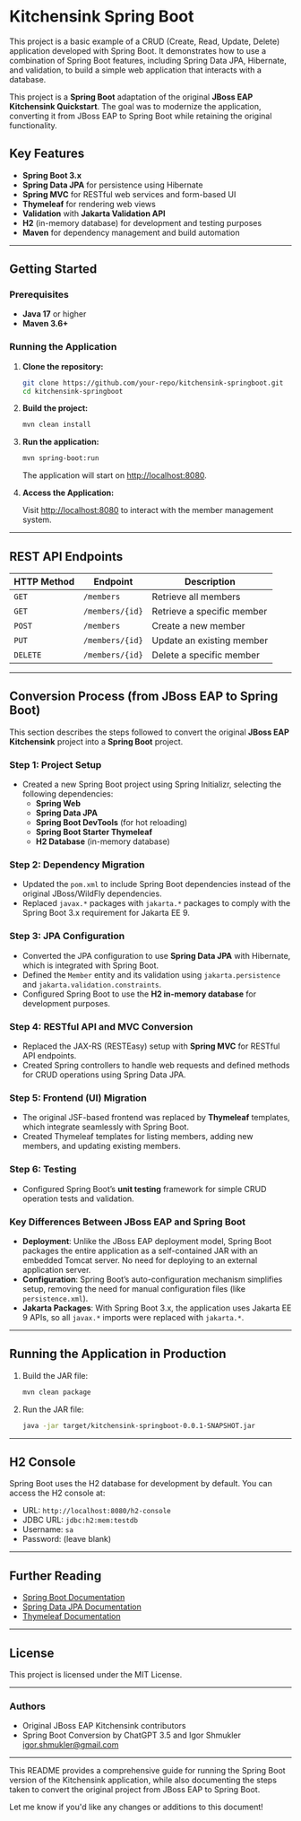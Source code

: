 # Kitchensink Spring Boot

This project is a basic example of a CRUD (Create, Read, Update, Delete) application developed with Spring Boot. It demonstrates how to use a combination of Spring Boot features, including Spring Data JPA, Hibernate, and validation, to build a simple web application that interacts with a database.

This project is a **Spring Boot** adaptation of the original **JBoss EAP Kitchensink Quickstart**. The goal was to modernize the application, converting it from JBoss EAP to Spring Boot while retaining the original functionality.

## Key Features

- **Spring Boot 3.x**
- **Spring Data JPA** for persistence using Hibernate
- **Spring MVC** for RESTful web services and form-based UI
- **Thymeleaf** for rendering web views
- **Validation** with **Jakarta Validation API**
- **H2** (in-memory database) for development and testing purposes
- **Maven** for dependency management and build automation

---

## Getting Started

### Prerequisites

- **Java 17** or higher
- **Maven 3.6+**

### Running the Application

1. **Clone the repository:**

   ```bash
   git clone https://github.com/your-repo/kitchensink-springboot.git
   cd kitchensink-springboot
   ```

2. **Build the project:**

   ```bash
   mvn clean install
   ```

3. **Run the application:**

   ```bash
   mvn spring-boot:run
   ```

   The application will start on [http://localhost:8080](http://localhost:8080).

4. **Access the Application:**

   Visit [http://localhost:8080](http://localhost:8080) to interact with the member management system.

---

## REST API Endpoints

| HTTP Method | Endpoint        | Description                  |
|-------------|-----------------|------------------------------|
| `GET`       | `/members`      | Retrieve all members          |
| `GET`       | `/members/{id}` | Retrieve a specific member    |
| `POST`      | `/members`      | Create a new member           |
| `PUT`       | `/members/{id}` | Update an existing member     |
| `DELETE`    | `/members/{id}` | Delete a specific member      |

---

## Conversion Process (from JBoss EAP to Spring Boot)

This section describes the steps followed to convert the original **JBoss EAP Kitchensink** project into a **Spring Boot** project.

### Step 1: Project Setup

- Created a new Spring Boot project using Spring Initializr, selecting the following dependencies:
  - **Spring Web**
  - **Spring Data JPA**
  - **Spring Boot DevTools** (for hot reloading)
  - **Spring Boot Starter Thymeleaf**
  - **H2 Database** (in-memory database)

### Step 2: Dependency Migration

- Updated the `pom.xml` to include Spring Boot dependencies instead of the original JBoss/WildFly dependencies.
- Replaced `javax.*` packages with `jakarta.*` packages to comply with the Spring Boot 3.x requirement for Jakarta EE 9.

### Step 3: JPA Configuration

- Converted the JPA configuration to use **Spring Data JPA** with Hibernate, which is integrated with Spring Boot.
- Defined the `Member` entity and its validation using `jakarta.persistence` and `jakarta.validation.constraints`.
- Configured Spring Boot to use the **H2 in-memory database** for development purposes.

### Step 4: RESTful API and MVC Conversion

- Replaced the JAX-RS (RESTEasy) setup with **Spring MVC** for RESTful API endpoints.
- Created Spring controllers to handle web requests and defined methods for CRUD operations using Spring Data JPA.

### Step 5: Frontend (UI) Migration

- The original JSF-based frontend was replaced by **Thymeleaf** templates, which integrate seamlessly with Spring Boot.
- Created Thymeleaf templates for listing members, adding new members, and updating existing members.

### Step 6: Testing

- Configured Spring Boot’s **unit testing** framework for simple CRUD operation tests and validation.

### Key Differences Between JBoss EAP and Spring Boot

- **Deployment**: Unlike the JBoss EAP deployment model, Spring Boot packages the entire application as a self-contained JAR with an embedded Tomcat server. No need for deploying to an external application server.
- **Configuration**: Spring Boot’s auto-configuration mechanism simplifies setup, removing the need for manual configuration files (like `persistence.xml`).
- **Jakarta Packages**: With Spring Boot 3.x, the application uses Jakarta EE 9 APIs, so all `javax.*` imports were replaced with `jakarta.*`.

---

## Running the Application in Production

1. Build the JAR file:

   ```bash
   mvn clean package
   ```

2. Run the JAR file:

   ```bash
   java -jar target/kitchensink-springboot-0.0.1-SNAPSHOT.jar
   ```

---

## H2 Console

Spring Boot uses the H2 database for development by default. You can access the H2 console at:

- URL: `http://localhost:8080/h2-console`
- JDBC URL: `jdbc:h2:mem:testdb`
- Username: `sa`
- Password: (leave blank)

---

## Further Reading

- [Spring Boot Documentation](https://docs.spring.io/spring-boot/docs/current/reference/htmlsingle/)
- [Spring Data JPA Documentation](https://docs.spring.io/spring-data/jpa/docs/current/reference/html/)
- [Thymeleaf Documentation](https://www.thymeleaf.org/documentation.html)

---

## License

This project is licensed under the MIT License.

---

### Authors

- Original JBoss EAP Kitchensink contributors
- Spring Boot Conversion by ChatGPT 3.5 and Igor Shmukler <igor.shmukler@gmail.com>

---

This README provides a comprehensive guide for running the Spring Boot version of the Kitchensink application, while also documenting the steps taken to convert the original project from JBoss EAP to Spring Boot.

Let me know if you'd like any changes or additions to this document!